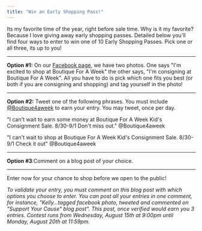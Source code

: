 ```yaml
---
title: "Win an Early Shopping Pass!"
---
```


Its my favorite time of the year, right before sale time. Why is it my favorite? Because I love giving away early shopping passes. Detailed below you'll find four ways to enter to win one of 10 Early Shopping Passes. Pick one or all three, its up to you!

* * *

**Option #1:** On our [Facebook page](http://www.facebook.com/boutiqueforaweek), we have two photos. One says "I'm excited to shop at Boutique For A Week" the other says, "I'm consigning at Boutique For A Week". All you have to do is pick which one fits you best (or both if you are consigning and shopping) and tag yourself in the photo!

* * *

**Option #2:** Tweet one of the following phrases. You must include [@Boutique4aweek](http://www.twitter.com/boutique4aweek) to earn your entry. You may tweet, once per day.

"I can't wait to earn some money at Boutique For A Week Kid's Consignment Sale. 8/30-9/1 Don't miss out." @Boutique4aweek

"I can't wait to shop at Boutique For A Week Kid's Consignment Sale. 8/30-9/1 Check it out" @Boutique4aweek

* * *

**Option #3**:Comment on a blog post of your choice.

* * *

Enter now for your chance to shop before we open to the public!

_To validate your entry, you must comment on this blog post with which options you choose to enter. You can post all your entries in one comment, for instance, "Kelly…tagged facebook photo, tweeted and commented on "Support Your Cause" blog post". This post, once verified would earn you 3 entries. Contest runs from Wednesday, August 15th at 9:00pm until Monday, August 20th at 11:59pm._
